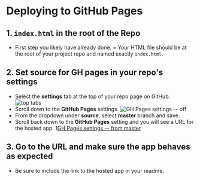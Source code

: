 # Deploying to GitHub Pages

## 1. `index.html` in the root of the Repo

- First step you likely have already done.
= Your HTML file should be at the root of your project repo and named exactly `index.html`.

## 2. Set source for GH pages in your repo's settings

- Select the **settings** tab at the top of your repo page on GitHub.
![top tabs](https://user-images.githubusercontent.com/7882341/28214216-59285e5c-6877-11e7-97bc-5c9b051b004c.png)
- Scroll down to the **GitHub Pages** settings.
![GH Pages settings -- off](https://user-images.githubusercontent.com/7882341/28214267-91d18134-6877-11e7-9f68-60d046561938.png)
- From the dropdown under **source**, select **master** branch and save.
- Scroll back down to the **GitHub Pages** setting and you will see a URL for the hosted app.
1[GH Pages settings -- from master](https://user-images.githubusercontent.com/7882341/28214300-b2d368b6-6877-11e7-9cf0-0c11ef22e419.png)

## 3. Go to the URL and make sure the app behaves as expected
- Be sure to include the link to the hosted app in your readme.
